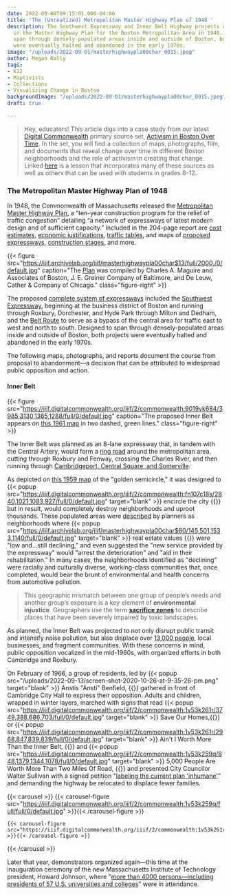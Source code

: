 ```yaml
---
date: 2022-09-08T09:15:01.000-04:00
title: 'The (Unrealized) Metropolitan Master Highway Plan of 1948 '
description: The Southwest Expressway and Inner Belt Highway projects were both proposed
  in the Master Highway Plan for the Boston Metropolitan Area in 1948. Designed to
  span through densely-populated areas inside and outside of Boston, both projects
  were eventually halted and abandoned in the early 1970s.
image: "/uploads/2022-09-01/masterhighwaypla00char_0015.jpeg"
author: Megan Nally
tags:
- K12
- Maptivists
- Collections
- Visualizing Change in Boston
backgroundImage: "/uploads/2022-09-01/masterhighwaypla00char_0015.jpeg"
draft: true

---
```

> Hey, educators! This article digs into a case study from our latest [Digital Commonwealth](https://www.digitalcommonwealth.org/) primary source set, [Activism in Boston Over Time](https://www.digitalcommonwealth.org/for_educators/primary_source_sets/activism_in_boston_over_time). In the set, you will find a collection of maps, photographs, film, and documents that reveal change over time in different Boston neighborhoods and the role of activism in creating that change. Linked [here](https://docs.google.com/presentation/d/1PUi7o35Y-6EPGe0dOq8wi9jmj5C78Md7qrLn6ZVoIOE/edit#slide=id.p) is a lesson that incorporates many of these sources as well as others that can be used with students in grades 8-12.

### The Metropolitan Master Highway Plan of 1948

In 1948, the Commonwealth of Massachusetts released the [Metropolitan Master Highway Plan](https://archive.org/details/masterhighwaypla00char/page/n15/mode/1up), a “ten-year construction program for the relief of traffic congestion” detailing “a network of expressways of latest modern design and of sufficient capacity.” Included in the 204-page report are [cost estimates](https://archive.org/details/masterhighwaypla00char/page/102/mode/1up), [economic justifications](https://archive.org/details/masterhighwaypla00char/page/103/mode/1up), [traffic tables](https://archive.org/details/masterhighwaypla00char/page/114/mode/1up), and maps of [proposed expressways](https://archive.org/details/masterhighwaypla00char/page/124/mode/1up), [construction stages](https://archive.org/details/masterhighwaypla00char/page/106/mode/1up), and more.

{{< figure src="https://iiif.archivelab.org/iiif/masterhighwaypla00char$13/full/2000,/0/default.jpg" caption="The [Plan](https://archive.org/details/masterhighwaypla00char/page/n15/mode/1up) was compiled by Charles A. Maguire and Associates of Boston, J. E. Greiner Company of Baltimore, and De Leuw, Cather & Company of Chicago." class="figure-right" >}}

The proposed [complete system of expressways](https://archive.org/details/masterhighwaypla00char/page/8/mode/1up) included the [Southwest Expressway](https://archive.org/details/masterhighwaypla00char/page/53/mode/1up), beginning at the business district of Boston and running through Roxbury, Dorchester, and Hyde Park through Milton and Dedham, and the [Belt Route](https://archive.org/details/masterhighwaypla00char/page/60/mode/1up) to serve as a bypass of the central area for traffic east to west and north to south. Designed to span through densely-populated areas inside and outside of Boston, both projects were eventually halted and abandoned in the early 1970s.

The following maps, photographs, and reports document the course from proposal to abandonment—a decision that can be attributed to widespread public opposition and action.

#### Inner Belt

{{< figure src="https://iiif.digitalcommonwealth.org/iiif/2/commonwealth:9019vk684/3985,3130,1365,1288/full/0/default.jpg" caption="The proposed Inner Belt appears on [this 1961 map](https://collections.leventhalmap.org/search/commonwealth:cn69pp161) in two dashed, green lines." class="figure-right" >}}

The Inner Belt was planned as an 8-lane expressway that, in tandem with the Central Artery, would form a [ring road](https://historycambridge.org/innerbelt/history.html) around the metropolitan area, cutting through Roxbury and Fenway, crossing the Charles River, and then running through [Cambridgeport, Central Square, and Somerville](https://www.wbur.org/radioboston/2012/03/26/inner-belt-highways).

As depicted on [this 1959 map](https://collections.leventhalmap.org/search/commonwealth:fn107c17h) of the "golden semicircle," it was designed to {{< popup src="https://iiif.digitalcommonwealth.org/iiif/2/commonwealth:fn107c18s/2840,1021,1083,927/full/0/default.jpg"  target="blank" >}} encircle the city {{</popup>}} but in result, would completely destroy neighborhoods and uproot thousands. These populated areas were [described](https://archive.org/details/masterhighwaypla00char/page/44/mode/1up) by planners as neighborhoods where {{< popup src="https://iiif.archivelab.org/iiif/masterhighwaypla00char$60/145,501,1533,1140/full/0/default.jpg"  target="blank" >}} real estate values {{</popup>}} were "low and...still declining," and even suggested the "new service provided by the expressway" would "arrest the deterioration" and "aid in their rehabilitation." In many cases, the neighborhoods identified as "declining" were racially and culturally diverse, working-class communities that, once completed, would bear the brunt of environmental and health concerns from automotive pollution.

> This geographic mismatch between one group of people’s needs and another group’s exposure is a key element of **environmental injustice**. Geographers use the term [**sacrifice zones**](https://www.leventhalmap.org/digital-exhibitions/more-or-less-in-common/topics/sacrifice-zones/) to describe places that have been severely impaired by toxic landscapes.

As planned, the Inner Belt was projected to not only disrupt public transit and intensify noise pollution, but also displace over [13,000 people](https://www.cambridgema.gov/historic/cambridgehistory/innerbelthistory), local businesses, and fragment communities. With these concerns in mind, public opposition vocalized in the mid-1960s, with organized efforts in both Cambridge and Roxbury.

On February of 1966, a group of residents, led by {{< popup src="/uploads/2022-09-13/screen-shot-2020-10-26-at-9-35-26-pm.png"  target="blank" >}} Anstis "Ansti" Benfield, {{</popup>}} gathered in front of Cambridge City Hall to express their opposition. Adults and children, wrapped in winter layers, marched with signs that read {{< popup src="https://iiif.digitalcommonwealth.org/iiif/2/commonwealth:1v53k261r/3749,388,686,703/full/0/default.jpg"  target="blank" >}} Save Our Homes,{{</popup>}}  or {{< popup src="https://iiif.digitalcommonwealth.org/iiif/2/commonwealth:1v53k261r/2968,847,839,839/full/0/default.jpg"  target="blank" >}} Ain't I Worth More Than the Inner Belt, {{</popup>}} and {{< popup src="https://iiif.digitalcommonwealth.org/iiif/2/commonwealth:1v53k259q/848,1379,1344,1078/full/0/default.jpg"  target="blank" >}} 5,000 People Are Worth More Than Two Miles Of Road, {{</popup>}} and presented City Councilor Walter Sullivan with a signed petition "[labeling the current plan 'inhumane'](https://historycambridge.org/self-guided-tours/self-guided-tour-women-activists-of-riverside-50-years-after-suffrage/)" and demanding the highway be relocated to displace fewer families. 

{{< carousel >}} {{< carousel-figure src="https://iiif.digitalcommonwealth.org/iiif/2/commonwealth:1v53k259q/full/full/0/default.jpg" >}}{{< /carousel-figure >}}

    {{< carousel-figure src="https://iiif.digitalcommonwealth.org/iiif/2/commonwealth:1v53k261r/full/full/0/default.jpg" >}}{{< /carousel-figure >}}
    

{{< /carousel >}}

Later that year, demonstrators organized again—this time at the inauguration ceremony of the new Massachusetts Institute of Technology president, Howard Johnson, where "[more than 4000 persons—including presidents of 57 U.S. universities and colleges](https://www.digitalcommonwealth.org/search/commonwealth:5138kc40t)" were in attendance. 